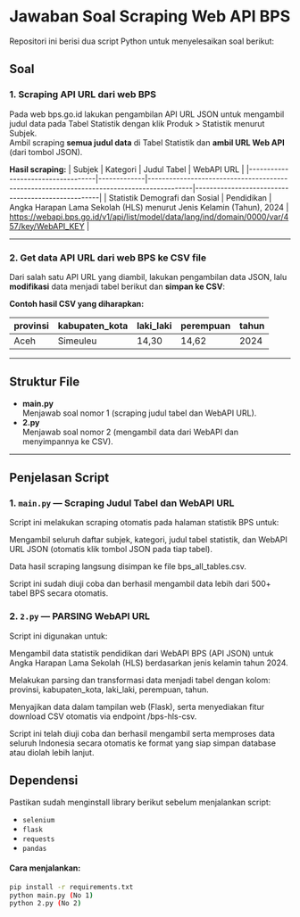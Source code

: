 # Jawaban Soal Scraping Web API BPS

Repositori ini berisi dua script Python untuk menyelesaikan soal berikut:

## Soal

### 1. **Scraping API URL dari web BPS**
Pada web bps.go.id lakukan pengambilan API URL JSON untuk mengambil judul data pada Tabel Statistik dengan klik Produk > Statistik menurut Subjek.  
Ambil scraping **semua judul data** di Tabel Statistik dan **ambil URL Web API** (dari tombol JSON).

**Hasil scraping:**
| Subjek                           | Kategori    | Judul Tabel                                                                              | WebAPI URL                                        |
|-----------------------------------|-------------|------------------------------------------------------------------------------------------|---------------------------------------------------|
| Statistik Demografi dan Sosial    | Pendidikan  | Angka Harapan Lama Sekolah (HLS) menurut Jenis Kelamin (Tahun), 2024                    | https://webapi.bps.go.id/v1/api/list/model/data/lang/ind/domain/0000/var/457/key/WebAPI_KEY |

---

### 2. **Get data API URL dari web BPS ke CSV file**
Dari salah satu API URL yang diambil, lakukan pengambilan data JSON, lalu **modifikasi** data menjadi tabel berikut dan **simpan ke CSV**:

**Contoh hasil CSV yang diharapkan:**

| provinsi | kabupaten_kota | laki_laki | perempuan | tahun |
|----------|----------------|-----------|-----------|-------|
| Aceh     | Simeuleu       | 14,30     | 14,62     | 2024  |

---

## Struktur File

- **main.py**  
  Menjawab soal nomor 1 (scraping judul tabel dan WebAPI URL).
- **2.py**  
  Menjawab soal nomor 2 (mengambil data dari WebAPI dan menyimpannya ke CSV).

---

## Penjelasan Script

### 1. `main.py` — Scraping Judul Tabel dan WebAPI URL
Script ini melakukan scraping otomatis pada halaman statistik BPS untuk:

Mengambil seluruh daftar subjek, kategori, judul tabel statistik, dan WebAPI URL JSON (otomatis klik tombol JSON pada tiap tabel).

Data hasil scraping langsung disimpan ke file bps_all_tables.csv.

Script ini sudah diuji coba dan berhasil mengambil data lebih dari 500+ tabel BPS secara otomatis.

### 2. `2.py` — PARSING WebAPI URL

Script ini digunakan untuk:

Mengambil data statistik pendidikan dari WebAPI BPS (API JSON) untuk Angka Harapan Lama Sekolah (HLS) berdasarkan jenis kelamin tahun 2024.

Melakukan parsing dan transformasi data menjadi tabel dengan kolom: provinsi, kabupaten_kota, laki_laki, perempuan, tahun.

Menyajikan data dalam tampilan web (Flask), serta menyediakan fitur download CSV otomatis via endpoint /bps-hls-csv.

Script ini telah diuji coba dan berhasil mengambil serta memproses data seluruh Indonesia secara otomatis ke format yang siap simpan database atau diolah lebih lanjut.

## Dependensi

Pastikan sudah menginstall library berikut sebelum menjalankan script:
- `selenium`
- `flask`
- `requests`
- `pandas`


#### Cara menjalankan:

```bash
pip install -r requirements.txt
python main.py (No 1)
python 2.py (No 2)

